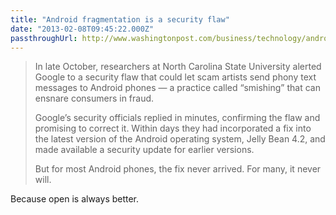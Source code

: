```yaml
---
title: "Android fragmentation is a security flaw"
date: "2013-02-08T09:45:22.000Z"
passthroughUrl: http://www.washingtonpost.com/business/technology/android-phones-vulnerable-to-hackers/2013/02/01/f3248922-6723-11e2-9e1b-07db1d2ccd5b_story.html
---
```


> In late October, researchers at North Carolina State University alerted Google to a security flaw that could let scam artists send phony text messages to Android phones — a practice called “smishing” that can ensnare consumers in fraud.
> 
> Google’s security officials replied in minutes, confirming the flaw and promising to correct it. Within days they had incorporated a fix into the latest version of the Android operating system, Jelly Bean 4.2, and made available a security update for earlier versions.
> 
> But for most Android phones, the fix never arrived. For many, it never will.

Because open is always better.